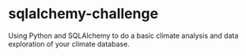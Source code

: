 # sqlalchemy-challenge
Using Python and SQLAlchemy to do a basic climate analysis and data exploration of your climate database.
